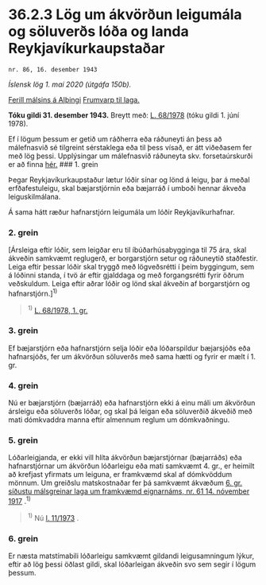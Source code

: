 # 36.2.3 Lög um ákvörðun leigumála og söluverðs lóða og landa Reykjavíkurkaupstaðar

`nr. 86, 16. desember 1943`

_Íslensk lög 1. maí 2020 (útgáfa 150b)._

[Ferill málsins á Alþingi](https://www.althingi.is/thingstorf/thingmalalistar-eftir-thingum/ferill/?ltg=62&mnr=126)
[Frumvarp til laga.](https://www.althingi.is/altext/62/s/pdf/0247.pdf)

**Tóku gildi 31. desember 1943.**
Breytt með:
[L. 68/1978](https://althingi.is/altext/stjtnr.html#1978068) (tóku gildi 1. júní 1978).

Ef í lögum þessum er getið um ráðherra eða ráðuneyti án þess að málefnasvið sé tilgreint sérstaklega eða til þess vísað, er átt viðeðasem fer með lög þessi. Upplýsingar um málefnasvið ráðuneyta skv. forsetaúrskurði er að finna [hér.](2018119.md) ### 1. grein

Þegar Reykjavíkurkaupstaður lætur lóðir sínar og lönd á leigu, þar á meðal erfðafestuleigu, skal bæjarstjórnin eða bæjarráð í umboði hennar ákveða leiguskilmálana.

Á sama hátt ræður hafnarstjórn leigumála um lóðir Reykjavíkurhafnar.

### 2. grein

[Ársleiga eftir lóðir, sem leigðar eru til íbúðarhúsabygginga til 75 ára, skal ákveðin samkvæmt reglugerð, er borgarstjórn setur og ráðuneytið staðfestir. Leiga eftir þessar lóðir skal tryggð með lögveðsrétti í þeim byggingum, sem á lóðinni standa, í tvö ár eftir gjalddaga og með forgangsrétti fyrir öðrum veðskuldum. Leiga eftir aðrar lóðir og lönd skal ákveðin af borgarstjórn og hafnarstjórn.]<sup>1)</sup> 

> <sup>1)</sup> [L. 68/1978, 1. gr.](https://althingi.is/altext/stjtnr.html#1978068?g1)

### 3. grein

Ef bæjarstjórn eða hafnarstjórn selja lóðir eða lóðarspildur bæjarsjóðs eða hafnarsjóðs, fer um ákvörðun söluverðs með sama hætti og fyrir er mælt í 1. gr.

### 4. grein

Nú er bæjarstjórn (bæjarráð) eða hafnarstjórn ekki á einu máli um ákvörðun ársleigu eða söluverðs lóðar, og skal þá leigan eða söluverðið ákveðið með mati dómkvaddra manna eftir almennum reglum um dómkvaðningu.

### 5. grein

Lóðarleigjanda, er ekki vill hlíta ákvörðun bæjarstjórnar (bæjarráðs) eða hafnarstjórnar um ákvörðun lóðarleigu eða mati samkvæmt 4. gr., er heimilt að krefjast yfirmats um leiguna, er framkvæmd skal af dómkvöddum mönnum. Um greiðslu matskostnaðar fer þá samkvæmt ákvæðum [6. gr. síðustu málsgreinar laga um framkvæmd eignarnáms, nr. 61 14. nóvember 1917](/altext/stjtnr.md#1917061?g6) .<sup>1)</sup> 

> <sup>1)</sup> Nú [l. 11/1973](1973011.md) .



### 6. grein

Er næsta matstímabili lóðarleigu samkvæmt gildandi leigusamningum lýkur, eftir að lög þessi öðlast gildi, skal lóðarleigan ákveðin svo sem segir í lögum þessum.
